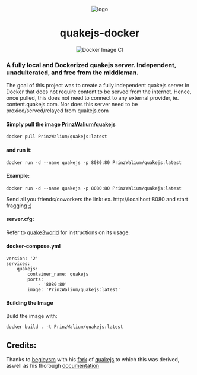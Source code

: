 <div align="center">

![logo](https://github.com/PrinzWalium/quakejs-docker/blob/master/quakejs-docker.png?raw=true)
# quakejs-docker

![Docker Image CI](https://github.com/PrinzWalium/quakejs-docker/workflows/Docker%20Image%20CI/badge.svg)

</div>

### A fully local and Dockerized quakejs server. Independent, unadulterated, and free from the middleman.

The goal of this project was to create a fully independent quakejs server in Docker that does not require content to be served from the internet.
Hence, once pulled, this does not need to connect to any external provider, ie. content.quakejs.com. Nor does this server need to be proxied/served/relayed from quakejs.com

#### Simply pull the image [PrinzWalium/quakejs](https://hub.docker.com/r/PrinzWalium/quakejs)

```
docker pull PrinzWalium/quakejs:latest
```

#### and run it:

```
docker run -d --name quakejs -p 8080:80 PrinzWalium/quakejs:latest
```

#### Example:

```
docker run -d --name quakejs -p 8080:80 PrinzWalium/quakejs:latest
```

Send all you friends/coworkers the link: ex. http://localhost:8080 and start fragging ;)

#### server.cfg:

Refer to [quake3world](https://www.quake3world.com/q3guide/servers.html) for instructions on its usage.

#### docker-compose.yml

```
version: '2'
services:
    quakejs:
        container_name: quakejs
        ports:
            - '8080:80'
        image: 'PrinzWalium/quakejs:latest'
```

#### Building the Image

Build the image with:

`docker build . -t PrinzWalium/quakejs:latest`

## Credits:

Thanks to [begleysm](https://github.com/begleysm) with his [fork](https://github.com/begleysm/quakejs) of [quakejs](https://github.com/inolen/quakejs) to which this was derived, aswell as his thorough [documentation](https://steamforge.net/wiki/index.php/How_to_setup_a_local_QuakeJS_server_under_Debian_9_or_Debian_10)
